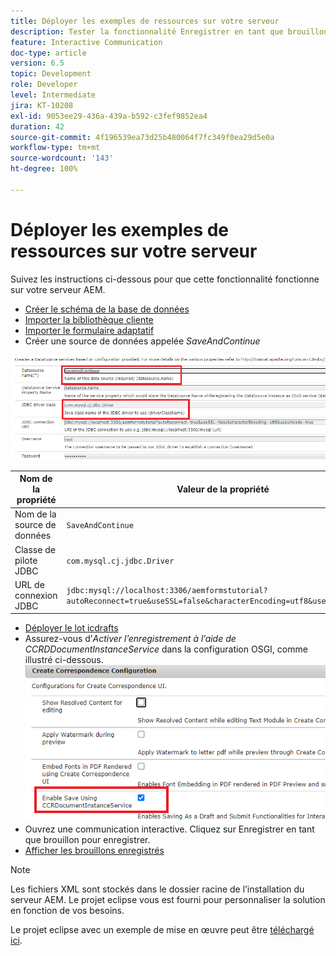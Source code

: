 ```yaml
---
title: Déployer les exemples de ressources sur votre serveur
description: Tester la fonctionnalité Enregistrer en tant que brouillon pour les communications interactives
feature: Interactive Communication
doc-type: article
version: 6.5
topic: Development
role: Developer
level: Intermediate
jira: KT-10208
exl-id: 9053ee29-436a-439a-b592-c3fef9852ea4
duration: 42
source-git-commit: 4f196539ea73d25b480064f7fc349f0ea29d5e0a
workflow-type: tm+mt
source-wordcount: '143'
ht-degree: 100%

---
```


# Déployer les exemples de ressources sur votre serveur

Suivez les instructions ci-dessous pour que cette fonctionnalité fonctionne sur votre serveur AEM.

* [Créer le schéma de la base de données](assets/icdrafts.sql)
* [Importer la bibliothèque cliente](assets/icdrafts.zip)
* [Importer le formulaire adaptatif](assets/SavedDraftsAdaptiveForm.zip)
* Créer une source de données appelée _SaveAndContinue_

![Créer une source de données.](assets/data-source.png)

| Nom de la propriété | Valeur de la propriété |
|---|---|
| Nom de la source de données | `SaveAndContinue` |
| Classe de pilote JDBC | `com.mysql.cj.jdbc.Driver` |
| URL de connexion JDBC | `jdbc:mysql://localhost:3306/aemformstutorial?autoReconnect=true&useSSL=false&characterEncoding=utf8&useUnicode=true` |

* [Déployer le lot icdrafts](assets/icdrafts.icdrafts.core-1.0-SNAPSHOT.jar)
* Assurez-vous d’_Activer l’enregistrement à l’aide de CCRDDocumentInstanceService_ dans la configuration OSGI, comme illustré ci-dessous.
  ![Activation des brouillons.](assets/enable-drafts.png)
* Ouvrez une communication interactive. Cliquez sur Enregistrer en tant que brouillon pour enregistrer.
* [Afficher les brouillons enregistrés](http://localhost:4502/content/dam/formsanddocuments/saveddrafts/jcr:content?wcmmode=disabled)

>[!NOTE]
>Les fichiers XML sont stockés dans le dossier racine de l’installation du serveur AEM. Le projet eclipse vous est fourni pour personnaliser la solution en fonction de vos besoins.

Le projet eclipse avec un exemple de mise en œuvre peut être [téléchargé ici](assets/icdrafts-eclipse-project.zip).
